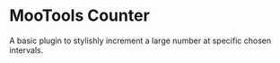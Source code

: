 # MooTools Counter

A basic plugin to stylishly increment a large number at specific chosen intervals.
